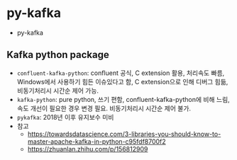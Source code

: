 # py-kafka
- py-kafka

## Kafka python package
- `confluent-kafka-python`: confluent 공식, C extension 활용, 처리속도 빠름, Windows에서 사용하기 힘든 이슈있다고 함, C extension으로 인해 디버그 힘듦, 비동기처리시 시간순 제어 가능.
- `kafka-python`: pure python, 쓰기 편함, confluent-kafka-python에 비해 느림, 속도 개선이 필요한 경우 변경 필요. 비동기처리시 시간순 제어 불가.
- `pykafka`: 2018년 이후 유지보수 미비
- 참고
	- https://towardsdatascience.com/3-libraries-you-should-know-to-master-apache-kafka-in-python-c95fdf8700f2
	- https://zhuanlan.zhihu.com/p/156812909

